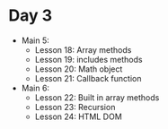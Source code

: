 # Day 3

- Main 5:
    - Lesson 18: Array methods
    - Lesson 19: includes methods 
    - Lesson 20: Math object 
    - Lesson 21: Callback function 
- Main 6:
    - Lesson 22: Built in array methods 
    - Lesson 23: Recursion 
    - Lesson 24: HTML DOM 




